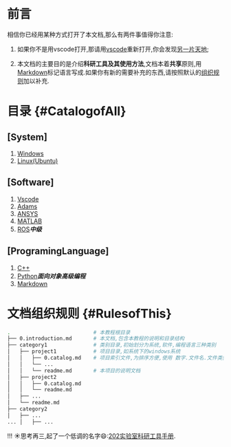# 前言

相信你已经用某种方式打开了本文档,那么有两件事值得你注意:

1. 如果你不是用vscode打开,那请用[vscode](https://code.visualstudio.com/ "vscode下载网站")重新打开,你会发现[另一片天地](software/vscode/0.catalog.md "vscode安装教程");

2. 本文档的主要目的是介绍**科研工具及其使用方法**,文档本着**共享**原则,用[Markdown](ProgramingLanguage/Markdown/0.catalog.md "Markdown语法")标记语言写成.如果你有新的需要补充的东西,请按照默认的[组织规则](#RulesofThis)加以补充.

# 目录 {#CatalogofAll}

## [System]

1. [Windows](system/windows/readme.md "windows系统说明")
1. [Linux(Ubuntu)](system/ubuntu/readme.md "windows系统说明")

## [Software]

1. [Vscode](software/vscode/readme.md "vscode软件使用说明")
1. [Adams](software/adams/readme.md "adams软件教程")
1. [ANSYS](software/ANSYS/readme.md "ANSYS软件教程")
1. [MATLAB](software/MATLAB/readme.md "MATLAB软件教程")
1. [ROS](software/ROS/0.catalog.md "ROS软件教程")***中级***

## [ProgramingLanguage]

1. [C++](ProgramingLanguage/cpp/readme.md "c++教程")
1. [Python](ProgramingLanguage/python/0.catalog.md "python教程")***面向对象高级编程***
1. [Markdown](ProgramingLanguage/markdown/readme.md "markdown教程")

# 文档组织规则 {#RulesofThis}
```sh
.                           # 本教程根目录
├── 0.introduction.md       # 本文档,包含本教程的说明和目录结构
├── category1               # 类别目录,初始划分为系统,软件,编程语言三种类别
│   ├── project1            # 项目目录,如系统下的windows系统
│   │   ├── 0.catalog.md    # 项目索引文件,为排序方便,使用 数字.文件名.文件类型名 的命名方式
│   │   └── ... 
│   │   └── readme.md       # 本项目的说明文档
│   ├── project2
│   │   ├── 0.catalog.md
│   │   └── readme.md
│   ├── ... 
│   └── readme.md
├── category2
│   ├── ... 
... │   ├── ... 
```
!!! :sunny:思考再三,起了一个低调的名字:smile::[202实验室科研工具手册](./0.introduction.md "机器人专业百科全书").

